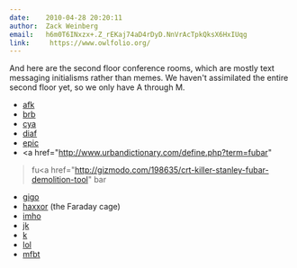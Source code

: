 ```yaml
---
date:    2010-04-28 20:20:11
author:  Zack Weinberg
email:   h6m0T6INxzx+.Z_rEKaj74aD4rDyD.NnVrAcTpkQksX6HxIUqg
link:     https://www.owlfolio.org/
---
```


And here are the second floor conference rooms, which are mostly
text messaging initialisms rather than memes.  We haven't assimilated
the entire second floor yet, so we only have A through M.

* <a href="http://www.urbandictionary.com/define.php?term=afk">afk</a>
* <a href="http://www.urbandictionary.com/define.php?term=brb">brb</a>
* <a href="http://www.urbandictionary.com/define.php?term=cya">cya</a>
* <a href="https://www.urbandictionary.com/define.php?term=diaf">diaf</a>
* <a href="http://icanhascheezburger.com/2007/11/07/epic-fail-2/">epic</a>
* <a href="http://www.urbandictionary.com/define.php?term=fubar"
 >fu</a><a href="http://gizmodo.com/198635/crt-killer-stanley-fubar-demolition-tool"
 >bar</a>
* <a href="http://www.urbandictionary.com/define.php?term=gigo">gigo</a>
* <a href="http://www.urbandictionary.com/define.php?term=haxxor">haxxor</a> (the Faraday cage)
* <a href="http://www.urbandictionary.com/define.php?term=imho">imho</a>
* <a href="http://www.urbandictionary.com/define.php?term=jk">jk</a>
* <a href="http://www.urbandictionary.com/define.php?term=k">k</a>
* <a href="http://www.urbandictionary.com/define.php?term=lol">lol</a>
* <a href="http://isitmfbt.com/">mfbt</a>
